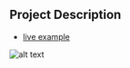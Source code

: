 ## Project Description

- [live example](https://learning-zone.github.io/website-templates/css3-drop-shadows/)

![alt text](https://github.com/learning-zone/Website-Templates/blob/master/assets/CSS3-drop-shadows.png "CSS3-drop-shadows")
